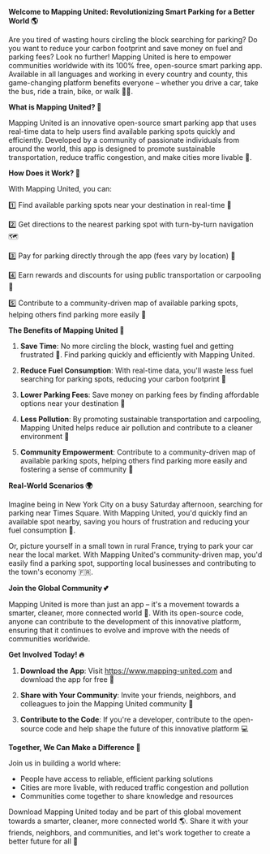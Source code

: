 **Welcome to Mapping United: Revolutionizing Smart Parking for a Better World 🌎**

Are you tired of wasting hours circling the block searching for parking? Do you want to reduce your carbon footprint and save money on fuel and parking fees? Look no further! Mapping United is here to empower communities worldwide with its 100% free, open-source smart parking app. Available in all languages and working in every country and county, this game-changing platform benefits everyone – whether you drive a car, take the bus, ride a train, bike, or walk 🚶‍♀️.

**What is Mapping United? 🤔**

Mapping United is an innovative open-source smart parking app that uses real-time data to help users find available parking spots quickly and efficiently. Developed by a community of passionate individuals from around the world, this app is designed to promote sustainable transportation, reduce traffic congestion, and make cities more livable 🌆.

**How Does it Work? 🤖**

With Mapping United, you can:

1️⃣ Find available parking spots near your destination in real-time 📍

2️⃣ Get directions to the nearest parking spot with turn-by-turn navigation 🗺️

3️⃣ Pay for parking directly through the app (fees vary by location) 💸

4️⃣ Earn rewards and discounts for using public transportation or carpooling 🎁

5️⃣ Contribute to a community-driven map of available parking spots, helping others find parking more easily 🌟

**The Benefits of Mapping United 🌟**

1. **Save Time**: No more circling the block, wasting fuel and getting frustrated 😤. Find parking quickly and efficiently with Mapping United.

2. **Reduce Fuel Consumption**: With real-time data, you'll waste less fuel searching for parking spots, reducing your carbon footprint 🚀

3. **Lower Parking Fees**: Save money on parking fees by finding affordable options near your destination 💸

4. **Less Pollution**: By promoting sustainable transportation and carpooling, Mapping United helps reduce air pollution and contribute to a cleaner environment 🌿

5. **Community Empowerment**: Contribute to a community-driven map of available parking spots, helping others find parking more easily and fostering a sense of community 👫

**Real-World Scenarios 🌍**

Imagine being in New York City on a busy Saturday afternoon, searching for parking near Times Square. With Mapping United, you'd quickly find an available spot nearby, saving you hours of frustration and reducing your fuel consumption 🚗.

Or, picture yourself in a small town in rural France, trying to park your car near the local market. With Mapping United's community-driven map, you'd easily find a parking spot, supporting local businesses and contributing to the town's economy 🇫🇷.

**Join the Global Community 💕**

Mapping United is more than just an app – it's a movement towards a smarter, cleaner, more connected world 🌟. With its open-source code, anyone can contribute to the development of this innovative platform, ensuring that it continues to evolve and improve with the needs of communities worldwide.

**Get Involved Today! 🔥**

1. **Download the App**: Visit https://www.mapping-united.com and download the app for free 📲

2. **Share with Your Community**: Invite your friends, neighbors, and colleagues to join the Mapping United community 👫

3. **Contribute to the Code**: If you're a developer, contribute to the open-source code and help shape the future of this innovative platform 💻

**Together, We Can Make a Difference 🌟**

Join us in building a world where:

* People have access to reliable, efficient parking solutions
* Cities are more livable, with reduced traffic congestion and pollution
* Communities come together to share knowledge and resources

Download Mapping United today and be part of this global movement towards a smarter, cleaner, more connected world 🌎. Share it with your friends, neighbors, and communities, and let's work together to create a better future for all 🌟